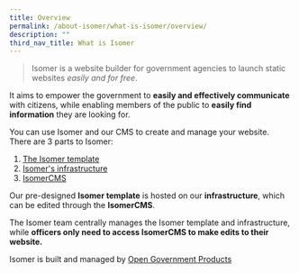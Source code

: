 ```yaml
---
title: Overview
permalink: /about-isomer/what-is-isomer/overview/
description: ""
third_nav_title: What is Isomer
---
```

> Isomer is a website builder for government agencies to launch static websites *easily and for free*.

It aims to empower the government to **easily and effectively communicate** with citizens, while enabling members of the public to **easily find information** they are looking for.

You can use Isomer and our CMS to create and manage your website. There are 3 parts to Isomer:
1. [The Isomer template](/about-isomer/what-is-isomer/isomer-template/)
2. [Isomer's infrastructure](/about-isomer/what-is-isomer/isomer-infra/)
3. [IsomerCMS](/about-isomer/what-is-isomer/isomercms/)

Our pre-designed **Isomer template** is hosted on our **infrastructure**, which can be edited through the **IsomerCMS**. 

The Isomer team centrally manages the Isomer template and infrastructure, while **officers only need to access IsomerCMS to make edits to their website.**

Isomer is built and managed by [Open Government Products](https://open.gov.sg/)